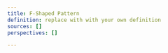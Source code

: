 ```yaml
---
title: F-Shaped Pattern
definition: replace with with your own definition
sources: []
perspectives: []

---
```


